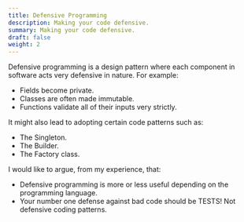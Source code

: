 ```yaml
---
title: Defensive Programming
description: Making your code defensive.
summary: Making your code defensive.
draft: false
weight: 2
---
```


Defensive programming is a design pattern where each component in software acts very defensive in nature.
For example:
* Fields become private.
* Classes are often made immutable.
* Functions validate all of their inputs very strictly.

It might also lead to adopting certain code patterns such as:
* The Singleton.
* The Builder.
* The Factory class.

I would like to argue, from my experience, that:
* Defensive programming is more or less useful depending on the programming language.
* Your number one defense against bad code should be TESTS!  Not defensive coding patterns.